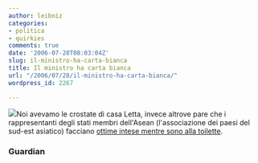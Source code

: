 ```yaml
---
author: leibniz
categories:
- politica
- quirkies
comments: true
date: '2006-07-28T08:03:04Z'
slug: il-ministro-ha-carta-bianca
title: Il ministro ha carta bianca
url: "/2006/07/28/il-ministro-ha-carta-bianca/"
wordpress_id: 2267

---
```

![](https://th.wikipedia.org/upload/d/d6/ASEAN.gif)Noi avevamo le crostate di casa Letta, invece altrove pare che i rappresentanti degli stati membri dell'Asean (l'associazione dei paesi del sud-est asiatico) facciano [ottime intese mentre sono alla toilette](https://www.guardian.co.uk/elsewhere/journalist/story/0,,1831845,00.html?gusrc=rss).

### Guardian
